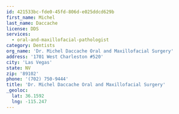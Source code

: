 ```yaml
---
id: 421533bc-fde0-45fd-806d-e025ddcd629b
first_name: Michel
last_name: Daccache
license: DDS
services:
  - oral-and-maxillofacial-pathologist
category: Dentists
org_name: 'Dr. Michel Daccache Oral and Maxillofacial Surgery'
address: '1701 West Charleston #520'
city: 'Las Vegas'
state: NV
zip: '89102'
phone: '(702) 750-9444'
title: 'Dr. Michel Daccache Oral and Maxillofacial Surgery'
_geoloc:
  lat: 36.1592
  lng: -115.247
---
```


